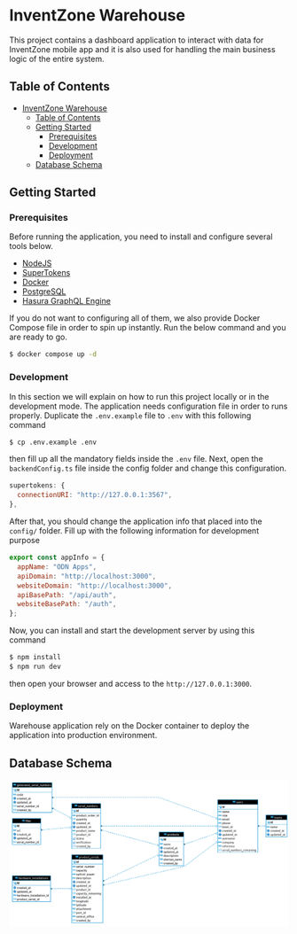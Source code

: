 # InventZone Warehouse

This project contains a dashboard application to interact with data for InventZone mobile app and it is also used for handling the main business logic of the entire system.

## Table of Contents

- [InventZone Warehouse](#inventzone-warehouse)
  - [Table of Contents](#table-of-contents)
  - [Getting Started](#getting-started)
    - [Prerequisites](#prerequisites)
    - [Development](#development)
    - [Deployment](#deployment)
  - [Database Schema](#database-schema)

## Getting Started

### Prerequisites

Before running the application, you need to install and configure several tools below.

- [NodeJS](https://nodejs.org/en)
- [SuperTokens](https://supertokens.com/)
- [Docker](https://www.docker.com/)
- [PostgreSQL](https://www.postgresql.org/)
- [Hasura GraphQL Engine](https://hasura.io/docs/latest/getting-started/overview/)

If you do not want to configuring all of them, we also provide Docker Compose file in order to spin up instantly. Run the below command and you are ready to go.

```bash
$ docker compose up -d
```

### Development

In this section we will explain on how to run this project locally or in the development mode. The application needs configuration file in order to runs properly. Duplicate the `.env.example` file to `.env` with this following command

```bash
$ cp .env.example .env
```

then fill up all the mandatory fields inside the `.env` file. Next, open the `backendConfig.ts` file inside the config folder and change this configuration.

```js
supertokens: {
  connectionURI: "http://127.0.0.1:3567",
},
```

After that, you should change the application info that placed into the `config/` folder. Fill up with the following information for development purpose

```js
export const appInfo = {
  appName: "ODN Apps",
  apiDomain: "http://localhost:3000",
  websiteDomain: "http://localhost:3000",
  apiBasePath: "/api/auth",
  websiteBasePath: "/auth",
};
```

Now, you can install and start the development server by using this command

```bash
$ npm install
$ npm run dev
```

then open your browser and access to the `http://127.0.0.1:3000`.

### Deployment

Warehouse application rely on the Docker container to deploy the application into production environment.

## Database Schema

![Database schema of InventZone application](docs/db_schema.png)